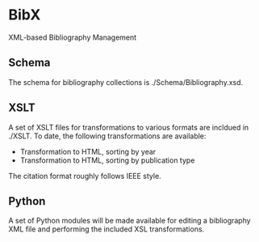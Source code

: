# BibX
XML-based Bibliography Management

## Schema
The schema for bibliography collections is ./Schema/Bibliography.xsd.

## XSLT
A set of XSLT files for transformations to various formats are incldued in ./XSLT. To date, the following transformations are available:

- Transformation to HTML, sorting by year
- Transformation to HTML, sorting by publication type

The citation format roughly follows IEEE style.

## Python
A set of Python modules will be made available for editing a bibliography XML file and performing the included XSL transformations.
